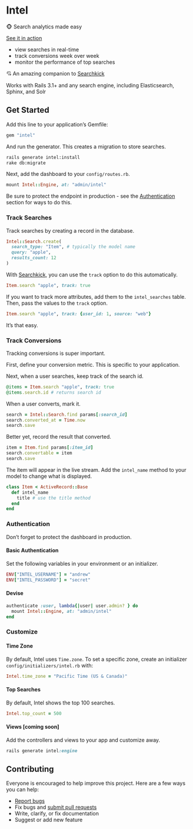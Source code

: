 # Intel

:monkey_face: Search analytics made easy

[See it in action](http://intel-demo.herokuapp.com/)

- view searches in real-time
- track conversions week over week
- monitor the performance of top searches

:cupid: An amazing companion to [Searchkick](https://github.com/ankane/searchkick)

Works with Rails 3.1+ and any search engine, including Elasticsearch, Sphinx, and Solr

## Get Started

Add this line to your application’s Gemfile:

```ruby
gem "intel"
```

And run the generator. This creates a migration to store searches.

```sh
rails generate intel:install
rake db:migrate
```

Next, add the dashboard to your `config/routes.rb`.

```ruby
mount Intel::Engine, at: "admin/intel"
```

Be sure to protect the endpoint in production - see the [Authentication](#authentication) section for ways to do this.

### Track Searches

Track searches by creating a record in the database.

```ruby
Intel::Search.create(
  search_type: "Item", # typically the model name
  query: "apple",
  results_count: 12
)
```

With [Searchkick](https://github.com/ankane/searchkick), you can use the `track` option to do this automatically.

```ruby
Item.search "apple", track: true
```

If you want to track more attributes, add them to the `intel_searches` table.  Then, pass the values to the `track` option.

```ruby
Item.search "apple", track: {user_id: 1, source: "web"}
```

It’s that easy.

### Track Conversions

Tracking conversions is super important.

First, define your conversion metric. This is specific to your application.

Next, when a user searches, keep track of the search id.

```ruby
@items = Item.search "apple", track: true
@items.search.id # returns search id
```

When a user converts, mark it.

```ruby
search = Intel::Search.find params[:search_id]
search.converted_at = Time.now
search.save
```

Better yet, record the result that converted.

```ruby
item = Item.find params[:item_id]
search.convertable = item
search.save
```

The item will appear in the live stream. Add the `intel_name` method to your model to change what is displayed.

```ruby
class Item < ActiveRecord::Base
  def intel_name
    title # use the title method
  end
end
```

### Authentication

Don’t forget to protect the dashboard in production.

#### Basic Authentication

Set the following variables in your environment or an initializer.

```ruby
ENV["INTEL_USERNAME"] = "andrew"
ENV["INTEL_PASSWORD"] = "secret"
```

#### Devise

```ruby
authenticate :user, lambda{|user| user.admin? } do
  mount Intel::Engine, at: "admin/intel"
end
```

### Customize

#### Time Zone

By default, Intel uses `Time.zone`. To set a specific zone, create an initializer `config/initializers/intel.rb` with:

```ruby
Intel.time_zone = "Pacific Time (US & Canada)"
```

#### Top Searches

By default, Intel shows the top 100 searches.

```ruby
Intel.top_count = 500
```

#### Views [coming soon]

Add the controllers and views to your app and customize away.

```ruby
rails generate intel:engine
```

## Contributing

Everyone is encouraged to help improve this project. Here are a few ways you can help:

- [Report bugs](https://github.com/ankane/intel/issues)
- Fix bugs and [submit pull requests](https://github.com/ankane/intel/pulls)
- Write, clarify, or fix documentation
- Suggest or add new feature
